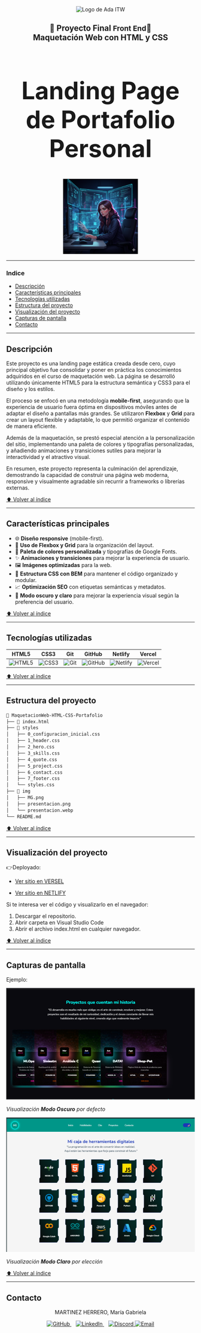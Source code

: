 
<div align="center">
  <img src="https://ada.fonselp.com/static/media/logo.64e1716d.png" alt="Logo de Ada ITW" width="200">
</div>


<h2 align="center">
🌸 Proyecto Final <span style="font-size:1.2rem; font-weight:bold;">Front End</span>🌸 <br>
Maquetación Web con HTML y CSS
</h2>

<h1 align="center" style="font-size:4rem; font-weight:bold;"> Landing Page de Portafolio Personal </h1>

<div align="center">
  <img src="./img/presentacion.webp" alt="Perfil de Maria Gabriela Martinez Herrero" width="200">
</div>

---

### Indice
- [Descripción](#descripción)
- [Características principales](#características-principales)
- [Tecnologías utilizadas](#tecnologías-utilizadas)
- [Estructura del proyecto](#estructura-del-proyecto)
- [Visualización del proyecto](#visualización-del-proyecto)
- [Capturas de pantalla](#capturas-de-pantalla)
- [Contacto](#contacto)

---



## Descripción
Este proyecto es una landing page estática creada desde cero, cuyo principal objetivo fue consolidar y poner en práctica los conocimientos adquiridos en el curso de maquetación web. La página se desarrolló utilizando únicamente HTML5 para la estructura semántica y CSS3 para el diseño y los estilos.

El proceso se enfocó en una metodología **mobile-first**, asegurando que la experiencia de usuario fuera óptima en dispositivos móviles antes de adaptar el diseño a pantallas más grandes. Se utilizaron **Flexbox** y **Grid** para crear un layout flexible y adaptable, lo que permitió organizar el contenido de manera eficiente.

Además de la maquetación, se prestó especial atención a la personalización del sitio, implementando una paleta de colores y tipografías personalizadas, y añadiendo animaciones y transiciones sutiles para mejorar la interactividad y el atractivo visual.  

En resumen, este proyecto representa la culminación del aprendizaje, demostrando la capacidad de construir una página web moderna, responsive y visualmente agradable sin recurrir a frameworks o librerías externas.

<a href="#indice">⬆️ Volver al índice</a>

--- 

## Características principales
- 🌐 **Diseño responsive** (mobile-first).  
- 📐 **Uso de Flexbox y Grid** para la organización del layout.  
- 🎨 **Paleta de colores personalizada** y tipografías de Google Fonts.  
- ✨ **Animaciones y transiciones** para mejorar la experiencia de usuario.  
- 🖼️ **Imágenes optimizadas** para la web.  
- 🔖 **Estructura CSS con BEM** para mantener el código organizado y modular.  
- 📈 **Optimización SEO** con etiquetas semánticas y metadatos.  
- 🌙 **Modo oscuro y claro** para mejorar la experiencia visual según la preferencia del usuario.
 
<a href="#indice">⬆️ Volver al índice</a>

--- 

## Tecnologías utilizadas


| HTML5 | CSS3 | Git | GitHub | Netlify | Vercel |
|:---:|:---:|:---:|:---:|:---:|:---:|
| <img src="https://cdn.jsdelivr.net/gh/devicons/devicon/icons/html5/html5-original.svg" alt="HTML5" width="50" height="50"/> | <img src="https://cdn.jsdelivr.net/gh/devicons/devicon/icons/css3/css3-original.svg" alt="CSS3" width="50" height="50"/> | <img src="https://cdn.jsdelivr.net/gh/devicons/devicon/icons/git/git-original.svg" alt="Git" width="50" height="50"/> | <img src="https://cdn.jsdelivr.net/gh/devicons/devicon/icons/github/github-original.svg" alt="GitHub" width="50" height="50"/> | <img src="https://cdn.jsdelivr.net/gh/devicons/devicon/icons/netlify/netlify-original.svg" alt="Netlify" width="50" height="50"/> | <img src="https://cdn.jsdelivr.net/gh/devicons/devicon/icons/vercel/vercel-original.svg" alt="Vercel" width="50" height="50"/> |

<a href="#indice">⬆️ Volver al índice</a>

---

## Estructura del proyecto

```bash
📂 MaquetacionWeb-HTML-CSS-Portafolio
├── 📄 index.html
├── 📂 styles
│   ├── 0_configuracion_inicial.css
│   ├── 1_header.css
│   ├── 2_hero.css
│   ├── 3_skills.css
│   ├── 4_quote.css
│   ├── 5_project.css
│   ├── 6_contact.css
│   ├── 7_footer.css
│   └── styles.css
├── 📂 img
│   ├── MG.png
│   ├── presentacion.png
│   └── presentacion.webp
└── README.md
```

<a href="#indice">⬆️ Volver al índice</a>

---

## Visualización del proyecto
👉Deployado: 

- [Ver sitio en VERSEL](https://portafoliomagamahe.vercel.app/)

- [Ver sitio en NETLIFY](https://magamahe-portfolio.netlify.app/)


Si te interesa ver el código y visualizarlo en el navegador:  
1. Descargar el repositorio.
2. Abrir carpeta en Visual Studio Code  
2. Abrir el archivo index.html en cualquier navegador.  

<a href="#indice">⬆️ Volver al índice</a>

---

## Capturas de pantalla
Ejemplo:  

![Vista previa del proyecto](./img/proyectos.png)

_Visualización **Modo Oscuro** por defecto_


![Vista previa del proyecto](./img/modoclaro.png)

_Visualización **Modo Claro** por elección_

<a href="#indice">⬆️ Volver al índice</a>

---

## Contacto

<p align="center">MARTINEZ HERRERO, María Gabriela</p>


<p align="center">
  <a href="https://github.com/magamahe" target="_blank">
    <img src="https://cdn.jsdelivr.net/gh/devicons/devicon/icons/github/github-original.svg" alt="GitHub" width="40" height="40"/>
  </a>
  &nbsp;&nbsp;
  <a href="https://linkedin.com/in/magamahe" target="_blank">
    <img src="https://cdn.jsdelivr.net/gh/devicons/devicon/icons/linkedin/linkedin-original.svg" alt="LinkedIn" width="40" height="40"/>
  </a>
  &nbsp;&nbsp;
  <a href="https://discord.com/users/@MaGabriela" target="_blank">
    <a href="https://discord.com/users/tu-discord-id" target="_blank">
  <img src="https://cdn.iconscout.com/icon/free/png-256/discord-3-569463.png" alt="Discord" width="40" height="40"/>
</a>
<a href="mailto:magamahe@gmail.com">
  <img src="https://cdn-icons-png.flaticon.com/512/732/732200.png" alt="Email" width="40" height="40"/>
</a>

